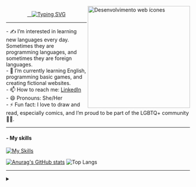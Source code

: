 <a href="https://www.flaticon.com/br/icones-gratis/desenvolvimento-web" title="Desenvolvimento web ícones">
  <img align="right" alt="Desenvolvimento web ícones" height="280" src="https://cdn-icons-png.flaticon.com/128/4667/4667917.png" title="Desenvolvimento web ícones">
</a>

<p align="center">
  <a href="https://git.io/typing-svg">
    <img src="https://readme-typing-svg.demolab.com/?lines=👋+Hi,+I’m+Mariana+Torres+Flores;🤝+Welcome+to+my+GitHub+Profile!" alt="Typing SVG"/>
  </a>
</p>
<hr>
- ✍️ I’m interested in learning new languages every day. Sometimes they are programming languages, and sometimes they are foreign languages.
<br>
- 🌱 I’m currently learning English, programming basic games, and creating fictional websites.
<br>
- 📫 How to reach me: <a href="https://www.linkedin.com/in/Mariana-Torres-🏳️‍🌈-289099210">LinkedIn</a>
<br>
- 😄 Pronouns: She/Her
<br>
- ⚡ Fun fact: I love to draw and read, especially comics, and I’m proud to be part of the LGBTQ+ community🏳️‍🌈.
<hr>
<h4>- My skills</h4>

[![My Skills](https://skillicons.dev/icons?i=js,html,css,cs,py)](https://skillicons.dev)

[![Anurag's GitHub stats](https://github-readme-stats.vercel.app/api?username=mariana-rgb&show_icons=true&bg_color=000000)](https://github.com/anuraghazra/github-readme-stats) ![Top Langs](https://github-readme-stats.vercel.app/api/top-langs/?username=mariana-rgb&layout=compact&bg_color=000000)

<hr>
<details align="left">
<summary></summary> 
  - GitHub Stats by <a href="https://github.com/anuraghazra/github-readme-stats">anuraghazra</a><br>
  -  <a href="https://www.flaticon.com/br/icones-gratis/desenvolvimento-web" title="desenvolvimento web ícones">Web development icon created by srip - Flaticon</a>
<div align="right">This README was made by <a href="https://github.com/mariana-rgb">MTF</a>.</div>
 
</details>

